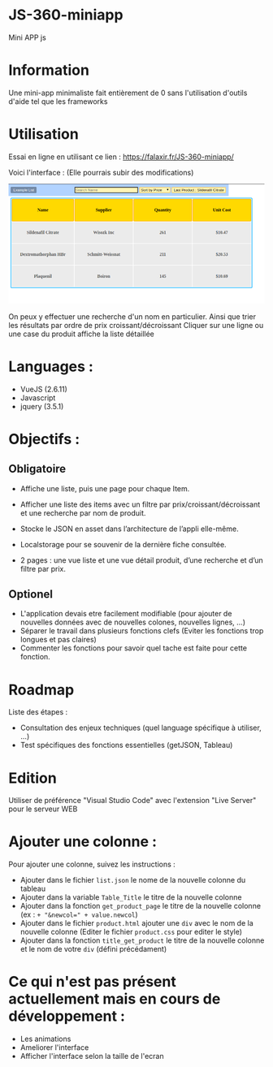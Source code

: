 # JS-360-miniapp
Mini APP js

# Information

Une mini-app minimaliste fait entièrement de 0 sans l'utilisation d'outils d'aide tel que les frameworks

# Utilisation

Essai en ligne en utilisant ce lien : https://falaxir.fr/JS-360-miniapp/

Voici l'interface : (Elle pourrais subir des modifications)

![alt text](https://github.com/Falaxir/JS-360-miniapp/blob/master/List_Example.png?raw=true)

On peux y effectuer une recherche d'un nom en particulier.
Ainsi que trier les résultats par ordre de prix croissant/décroissant
Cliquer sur une ligne ou une case du produit affiche la liste détaillée

# Languages :

- VueJS (2.6.11)
- Javascript
- jquery (3.5.1)

# Objectifs :

## Obligatoire

- Affiche une liste, puis une page pour chaque Item.

- Afficher une liste des items avec un filtre par prix/croissant/décroissant et une recherche par nom de produit.

- Stocke le JSON en asset dans l’architecture de l’appli elle-même.

- Localstorage pour se souvenir de la dernière fiche consultée.
 
- 2 pages : une vue liste et une vue détail produit, d’une recherche et d’un filtre par prix.

## Optionel

- L'application devais etre facilement modifiable (pour ajouter de nouvelles données avec de nouvelles colones, nouvelles lignes, ...)
- Séparer le travail dans plusieurs fonctions clefs (Eviter les fonctions trop longues et pas claires)
- Commenter les fonctions pour savoir quel tache est faite pour cette fonction.

# Roadmap

Liste des étapes :

- Consultation des enjeux techniques (quel language spécifique à utiliser, ...)
- Test spécifiques des fonctions essentielles (getJSON, Tableau)

# Edition

Utiliser de préférence "Visual Studio Code" avec l'extension "Live Server" pour le serveur WEB

# Ajouter une colonne :

Pour ajouter une colonne, suivez les instructions :

- Ajouter dans le fichier `list.json` le nome de la nouvelle colonne du tableau
- Ajouter dans la variable `Table_Title` le titre de la nouvelle colonne
- Ajouter dans la fonction `get_product_page` le titre de la nouvelle colonne (ex : `+ "&newcol=" + value.newcol`)
- Ajouter dans le fichier `product.html` ajouter une `div` avec le nom de la nouvelle colonne (Editer le fichier `product.css` pour editer le style)
- Ajouter dans la fonction `title_get_product` le titre de la nouvelle colonne et le nom de votre `div` (défini précédament)

# Ce qui n'est pas présent actuellement mais en cours de développement :

- Les animations
- Ameliorer l'interface
- Afficher l'interface selon la taille de l'ecran